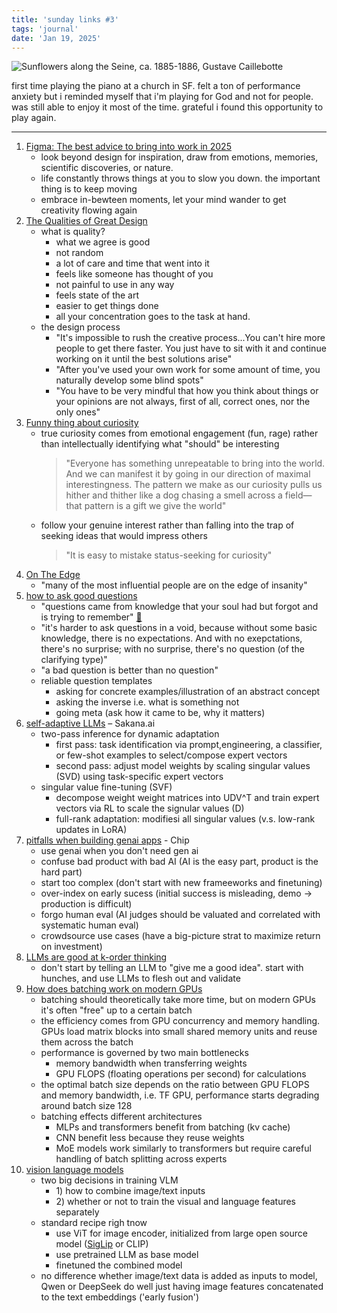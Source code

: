 ```yaml
---
title: 'sunday links #3'
tags: 'journal'
date: 'Jan 19, 2025'
---
```


![Sunflowers along the Seine, ca. 1885-1886, Gustave Caillebotte](/images/seinesunflowers.jpg)

first time playing the piano at a church in SF. felt a ton of performance anxiety but i reminded myself that i'm playing for God and not for people. was still able to enjoy it most of the time. grateful i found this opportunity to play again.

---

1. [Figma: The best advice to bring into work in 2025](https://www.figma.com/blog/the-best-advice-to-bring-to-work-in-2025/)
   - look beyond design for inspiration, draw from emotions, memories, scientific discoveries, or nature.
   - life constantly throws things at you to slow you down. the important thing is to keep moving
   - embrace in-bewteen moments, let your mind wander to get creativity flowing again
2. [The Qualities of Great Design](https://www.youtube.com/watch?v=RsbS5JWxFyk)
   - what is quality?
     - what we agree is good
     - not random
     - a lot of care and time that went into it
     - feels like someone has thought of you
     - not painful to use in any way
     - feels state of the art
     - easier to get things done
     - all your concentration goes to the task at hand.
   - the design process
     - "It's impossible to rush the creative process...You can't hire more people to get there faster. You just have to sit with it and continue working on it until the best solutions arise"
     - "After you've used your own work for some amount of time, you naturally develop some blind spots"
     - "You have to be very mindful that how you think about things or your opinions are not always, first of all, correct ones, nor the only ones"
3. [Funny thing about curiosity](https://www.henrikkarlsson.xyz/p/funny-curiosity)
   - true curiosity comes from emotional engagement (fun, rage) rather than intellectually identifying what "should" be interesting
     > "Everyone has something unrepeatable to bring into the world. And we can manifest it by going in our direction of maximal interestingness. The pattern we make as our curiosity pulls us hither and thither like a dog chasing a smell across a field—that pattern is a gift we give the world"
   - follow your genuine interest rather than falling into the trap of seeking ideas that would impress others
     > "It is easy to mistake status-seeking for curiosity"
4. [On The Edge](https://near.blog/on-the-edge/?curius=2138)
   - "many of the most influential people are on the edge of insanity"
5. [how to ask good questions](https://dll110.github.io/poop/good_questions)
   - "questions came from knowledge that your soul had but forgot and is trying to remember" [🔗](<https://en.wikipedia.org/wiki/Anamnesis_(philosophy)>)
   - "it's harder to ask questions in a void, because without some basic knowledge, there is no expectations. And with no exepctations, there's no surprise; with no surprise, there's no question (of the clarifying type)"
   - "a bad question is better than no question"
   - reliable question templates
     - asking for concrete examples/illustration of an abstract concept
     - asking the inverse i.e. what is something not
     - going meta (ask how it came to be, why it matters)
6. [self-adaptive LLMs](https://sakana.ai/transformer-squared/) – Sakana.ai
   - two-pass inference for dynamic adaptation
     - first pass: task identification via prompt,engineering, a classifier, or few-shot examples to select/compose expert vectors
     - second pass: adjust model weights by scaling singular values (SVD) using task-specific expert vectors
   - singular value fine-tuning (SVF)
     - decompose weight weight matrices into UDV^T and train expert vectors via RL to scale the signular values (D)
     - full-rank adaptation: modifiesi all singular values (v.s. low-rank updates in LoRA)
7. [pitfalls when building genai apps](https://huyenchip.com/2025/01/16/ai-engineering-pitfalls.html?curius=1051) - Chip
   - use genai when you don't need gen ai
   - confuse bad product with bad AI (AI is the easy part, product is the hard part)
   - start too complex (don't start with new frameeworks and finetuning)
   - over-index on early sucess (initial success is misleading, demo -> production is difficult)
   - forgo human eval (AI judges should be valuated and correlated with systematic human eval)
   - crowdsource use cases (have a big-picture strat to maximize return on investment)
8. [LLMs are good at k-order thinking](https://charlieoneill11.github.io/posts/korder/)
   - don't start by telling an LLM to "give me a good idea". start with hunches, and use LLMs to flesh out and validate
9. [How does batching work on modern GPUs](https://www.artfintel.com/p/how-does-batching-work-on-modern)
   - batching should theoretically take more time, but on modern GPUs it's often "free" up to a certain batch
   - the efficiency comes from GPU concurrency and memory handling. GPUs load matrix blocks into small shared memory units and reuse them across the batch
   - performance is governed by two main bottlenecks
     - memory bandwidth when transferring weights
     - GPU FLOPS (floating operations per second) for calculations
   - the optimal batch size depends on the ratio between GPU FLOPS and memory bandwidth, i.e. TF GPU, performance starts degrading around batch size 128
   - batching effects different architectures
     - MLPs and transformers benefit from batching (kv cache)
     - CNN benefit less because they reuse weights
     - MoE models work similarly to transformers but require careful handling of batch splitting across experts
10. [vision language models](https://www.artfintel.com/p/papers-ive-read-this-week-vision)
    - two big decisions in training VLM
      - 1\) how to combine image/text inputs
      - 2\) whether or not to train the visual and language features separately
    - standard recipe righ tnow
      - use ViT for image encoder, initialized from large open source model ([SigLip](https://arxiv.org/abs/2303.15343) or CLIP)
      - use pretrained LLM as base model
      - finetuned the combined model
    - no difference whether image/text data is added as inputs to model, Qwen or DeepSeek do well just having image features concatenated to the text embeddings ('early fusion')
